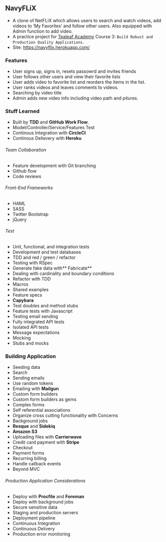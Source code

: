 ## NavyFLiX

* A clone of NetFLiX which allows users to search and watch videos, add videos to ‘My Favorites’ and follow other users. Also equipped with Admin function to add video.
* A practice project for [Tealeaf Academy](https://launchschool.com) Course 3: `Build Robust and Production Quality Applications`.
* Site: https://navyflix.herokuapp.com/

### Features

* User signs up, signs in, resets passowrd and invites friends
* User follows other users and view their favorite lists
* User adds video to favorite list and reorders the items in the list.
* User ranks videos and leaves comments to videos.
* Searching by video title
* Admin adds new video info including video path and pitures.

### Stuff Learned

* Built by **TDD** and **GitHub Work Flow**.
* Model/Controller/Service/Features Test
* Continous Integration with **CircleCI**
* Continous Delievery with **Heroku**

###### Team Collaboration

* Feature development with Git branching
* Github flow
* Code reviews

###### Front-End Frameworks

- HAML
- SASS
- Twitter Bootstrap
- jQuery

###### Test

- Unit, functional, and integration tests
- Development and test databases
- TDD and red / green / refactor
- Testing with RSpec
- Generate fake data with** Fabricate**
- Dealing with cardinality and boundary conditions
- Refactor with TDD
- Macros
- Shared examples
- Feature specs
- **Capybara**
- Test doubles and method stubs
- Feature tests with Javascript
- Testing email sending
- Fully integrated API tests
- Isolated API tests
- Message expectations
- Mocking
- Stubs and mocks

### Building Application

- Seeding data
- Search
- Sending emails
- Use random tokens
- Emailing with **Mailgun**
- Custom form builders
- Custom form builders as gems
- Complex forms
- Self referential associations
- Organize cross cutting functionality with Concerns
- Background jobs
- **Resque** and **Sidekiq**
- **Amazon S3**
- Uploading files with **Carrierwave**
- Credit card payment with **Stripe**
- Checkout
- Payment forms
- Recurring billing
- Handle callback events
- Beyond MVC

###### Production Application Considerations

- Deploy with **Procfile** and **Foreman**
- Deploy with background jobs
- Secure sensitive data
- Staging and production servers
- Deployment pipeline
- Continuous Integration
- Continuous Delivery
- Production error monitoring
